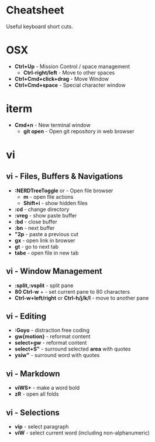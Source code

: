 # Cheatsheet

Useful keyboard short cuts.

# OSX

* **Ctrl+Up** - Mission Control / space management
  * **Ctrl-right/left** - Move to other spaces 
* **Ctrl+Cmd+click+drag** - Move Window
* **Ctrl+Cmd+space** - Special character window

# iterm

* **Cmd+n** - New terminal window
  * **git open** - Open git repository in web browser

# vi

## vi - Files, Buffers & Navigations

* **:NERDTreeToggle** or **<F7>** - Open file browser
  * **m** - open file actions
  * **Shift+i** - show hidden files
* **:cd** - change directory
* **:vreg** - show paste buffer
* **:bd** - close buffer
* **:bn** - next buffer
* **"2p** - paste a previous cut
* **gx** - open link in browser
* **gt** - go to next tab
* **tabe** - open file in new tab

## vi - Window Management

* **:split,:vsplit** - split pane
* **80 Ctrl-w** + - set current pane to 80 characters
* **Ctrl-w+left/right** or **Ctrl-h/j/k/l** - move to another pane

## vi - Editing 

* **:Goyo** - distraction free coding
* **gw{motion}** - reformat content
* **select+gw** - reformat content
* **select+S"** - surround selected **area** with quotes
* **ysiw"** - surround word with quotes

## vi - Markdown

* **viWS+** - make a word bold 
* **zR** - open all folds

## vi - Selections

* **vip** - select paragraph
* **viW** - select current word (including non-alphanumeric) 
